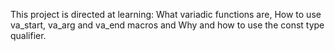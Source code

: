 This project is directed at learning:
What variadic functions are,
How to use va_start, va_arg and va_end macros and 
Why and how to use the const type qualifier.
